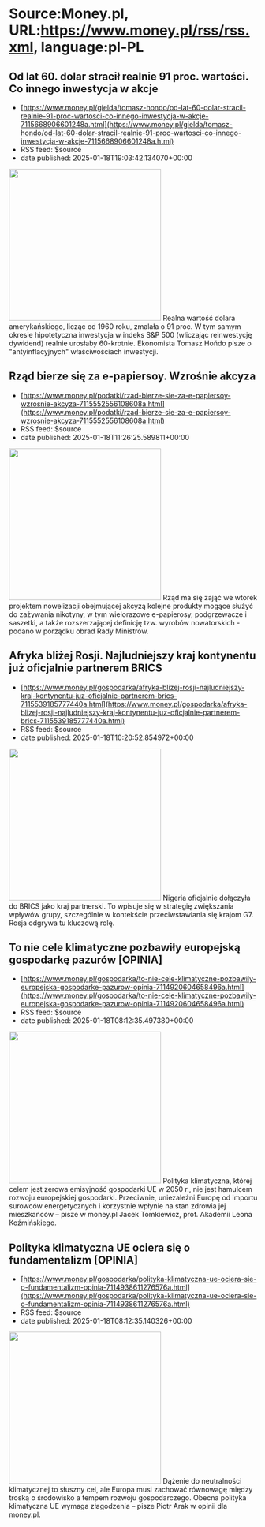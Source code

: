 # Source:Money.pl, URL:https://www.money.pl/rss/rss.xml, language:pl-PL

## Od lat 60. dolar stracił realnie 91 proc. wartości. Co innego inwestycja w akcje
 - [https://www.money.pl/gielda/tomasz-hondo/od-lat-60-dolar-stracil-realnie-91-proc-wartosci-co-innego-inwestycja-w-akcje-7115668906601248a.html](https://www.money.pl/gielda/tomasz-hondo/od-lat-60-dolar-stracil-realnie-91-proc-wartosci-co-innego-inwestycja-w-akcje-7115668906601248a.html)
 - RSS feed: $source
 - date published: 2025-01-18T19:03:42.134070+00:00

<img src="https://i.wpimg.pl/308x/filerepo.grupawp.pl/api/v1/display/embed/cd44f586-5884-4f98-81e6-46131bb99381" width="308" /> Realna wartość dolara amerykańskiego, licząc od 1960 roku, zmalała o 91 proc. W tym samym okresie hipotetyczna inwestycja w indeks S&amp;P 500 (wliczając reinwestycję dywidend) realnie urosłaby 60-krotnie. Ekonomista Tomasz Hońdo pisze o "antyinflacyjnych" właściwościach inwestycji.

## Rząd bierze się za e-papiersoy. Wzrośnie akcyza
 - [https://www.money.pl/podatki/rzad-bierze-sie-za-e-papiersoy-wzrosnie-akcyza-7115552556108608a.html](https://www.money.pl/podatki/rzad-bierze-sie-za-e-papiersoy-wzrosnie-akcyza-7115552556108608a.html)
 - RSS feed: $source
 - date published: 2025-01-18T11:26:25.589811+00:00

<img src="https://i.wpimg.pl/308x/filerepo.grupawp.pl/api/v1/display/embed/4324ccfe-f443-4dab-b428-5afa1dac56fd" width="308" /> Rząd ma się zająć we wtorek projektem nowelizacji obejmującej akcyzą kolejne produkty mogące służyć do zażywania nikotyny, w tym wielorazowe e-papierosy, podgrzewacze i saszetki, a także rozszerzającej definicję tzw. wyrobów nowatorskich - podano w porządku obrad Rady Ministrów.

## Afryka bliżej Rosji. Najludniejszy kraj kontynentu już oficjalnie partnerem BRICS
 - [https://www.money.pl/gospodarka/afryka-blizej-rosji-najludniejszy-kraj-kontynentu-juz-oficjalnie-partnerem-brics-7115539185777440a.html](https://www.money.pl/gospodarka/afryka-blizej-rosji-najludniejszy-kraj-kontynentu-juz-oficjalnie-partnerem-brics-7115539185777440a.html)
 - RSS feed: $source
 - date published: 2025-01-18T10:20:52.854972+00:00

<img src="https://i.wpimg.pl/308x/filerepo.grupawp.pl/api/v1/display/embed/82ec6e7b-c22e-4698-ac78-26130bfc41ed" width="308" /> Nigeria oficjalnie dołączyła do BRICS jako kraj partnerski. To wpisuje się w strategię zwiększania wpływów grupy, szczególnie w kontekście przeciwstawiania się krajom G7. Rosja odgrywa tu kluczową rolę.

## To nie cele klimatyczne pozbawiły europejską gospodarkę pazurów [OPINIA]
 - [https://www.money.pl/gospodarka/to-nie-cele-klimatyczne-pozbawily-europejska-gospodarke-pazurow-opinia-7114920604658496a.html](https://www.money.pl/gospodarka/to-nie-cele-klimatyczne-pozbawily-europejska-gospodarke-pazurow-opinia-7114920604658496a.html)
 - RSS feed: $source
 - date published: 2025-01-18T08:12:35.497380+00:00

<img src="https://i.wpimg.pl/308x/filerepo.grupawp.pl/api/v1/display/embed/90b0243c-e109-4dcb-97e9-2dfafd45244e" width="308" /> Polityka klimatyczna, której celem jest zerowa emisyjność gospodarki UE w 2050 r., nie jest hamulcem rozwoju europejskiej gospodarki. Przeciwnie, uniezależni Europę od importu surowców energetycznych i korzystnie wpłynie na stan zdrowia jej mieszkańców – pisze w money.pl Jacek Tomkiewicz, prof. Akademii Leona Koźmińskiego.

## Polityka klimatyczna UE ociera się o fundamentalizm [OPINIA]
 - [https://www.money.pl/gospodarka/polityka-klimatyczna-ue-ociera-sie-o-fundamentalizm-opinia-7114938611276576a.html](https://www.money.pl/gospodarka/polityka-klimatyczna-ue-ociera-sie-o-fundamentalizm-opinia-7114938611276576a.html)
 - RSS feed: $source
 - date published: 2025-01-18T08:12:35.140326+00:00

<img src="https://i.wpimg.pl/308x/filerepo.grupawp.pl/api/v1/display/embed/62962234-e743-4508-8500-4e5763e9a45b" width="308" /> Dążenie do neutralności klimatycznej to słuszny cel, ale Europa musi zachować równowagę między troską o środowisko a tempem rozwoju gospodarczego. Obecna polityka klimatyczna UE wymaga złagodzenia – pisze Piotr Arak w opinii dla money.pl.

